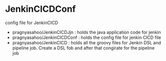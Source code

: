 # JenkinCICDConf
config file for JenkinCICD 

* pragnyasahoo/JenkinCICDJjn  : holds the  java application code for jenkin  
* pragnyasahoo/JenkinCICDConf : holds the config file for jenkin CICD  file
* pragnyasahoo/JenkinCICD     : holds all the groovy files for Jenkin DSL and pipeline job.
Create a DSL fob and after that congirate for the pipeline job
